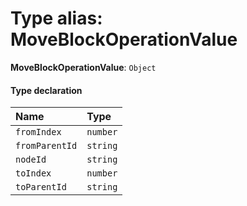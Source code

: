 # Type alias: MoveBlockOperationValue

**MoveBlockOperationValue**: `Object`

#### Type declaration

| Name | Type |
| :------ | :------ |
| `fromIndex` | `number` |
| `fromParentId` | `string` |
| `nodeId` | `string` |
| `toIndex` | `number` |
| `toParentId` | `string` |
